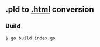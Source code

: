 ## .pld to [.html](https://github.com/NELMVN/Warcraft3-Script/tree/master/Scripts/vJass%20%26%20Zinc/html) conversion

### Build
```bash
$ go build index.go
```

